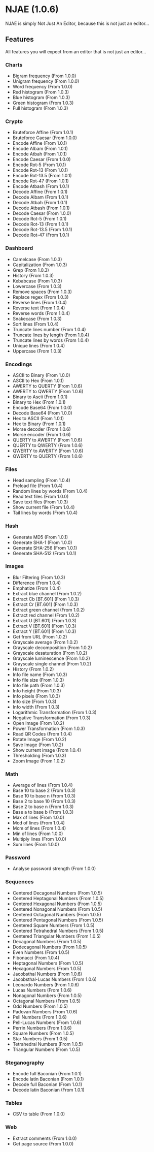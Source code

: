 # NJAE (1.0.6)

NJAE is simply Not Just An Editor, because this is not just an editor...

## Features

All features you will expect from an editor that is not just an editor...

### Charts

+ Bigram frequency (From 1.0.0)
+ Unigram frequency (From 1.0.0)
+ Word frequency (From 1.0.0)
+ Red histogram (From 1.0.3)
+ Blue histogram (From 1.0.3)
+ Green histogram (From 1.0.3)
+ Full histogram (From 1.0.3)

### Crypto

+ Bruteforce Affine (From 1.0.1)
+ Bruteforce Caesar (From 1.0.0)
+ Encode Affine (From 1.0.1)
+ Encode Albam (From 1.0.1)
+ Encode Atbah (From 1.0.1)
+ Encode Caesar (From 1.0.0)
+ Encode Rot-5 (From 1.0.1)
+ Encode Rot-13 (From 1.0.1)
+ Encode Rot-13.5 (From 1.0.1)
+ Encode Rot-47 (From 1.0.1)
+ Encode Atbash (From 1.0.1)
+ Decode Affine (From 1.0.1)
+ Decode Albam (From 1.0.1)
+ Decode Atbah (From 1.0.1)
+ Decode Atbash (From 1.0.1)
+ Decode Caesar (From 1.0.0)
+ Decode Rot-5 (From 1.0.1)
+ Decode Rot-13 (From 1.0.1)
+ Decode Rot-13.5 (From 1.0.1)
+ Decode Rot-47 (From 1.0.1)

### Dashboard

+ Camelcase (From 1.0.3)
+ Capitalization (From 1.0.3)
+ Grep (From 1.0.3)
+ History (From 1.0.3)
+ Kebabcase (From 1.0.3)
+ Lowercase (From 1.0.3)
+ Remove spaces (From 1.0.3)
+ Replace regex (From 1.0.3)
+ Reverse lines (From 1.0.4)
+ Reverse text (From 1.0.4)
+ Reverse words (From 1.0.4)
+ Snakecase (From 1.0.3)
+ Sort lines (From 1.0.4)
+ Truncate lines number (From 1.0.4)
+ Truncate lines by length (From 1.0.4)
+ Truncate lines by words (From 1.0.4)
+ Unique lines (From 1.0.4)
+ Uppercase (From 1.0.3)

### Encodings

+ ASCII to Binary (From 1.0.0)
+ ASCII to Hex (From 1.0.1)
+ AWERTY to  QUERTY (From 1.0.6)
+ AWERTY to  QWERTY (From 1.0.6)
+ Binary to Ascii (From 1.0.1)
+ Binary to Hex (From 1.0.1)
+ Encode Base64 (From 1.0.0)
+ Decode Base64 (From 1.0.0)
+ Hex to ASCII (From 1.0.1)
+ Hex to Binary (From 1.0.1)
+ Morse decoder (From 1.0.6)
+ Morse encoder (From 1.0.6)
+ QUERTY to  AWERTY (From 1.0.6)
+ QUERTY to  QWERTY (From 1.0.6)
+ QWERTY to  AWERTY (From 1.0.6)
+ QWERTY to  QUERTY (From 1.0.6)

### Files

+ Head sampling (From 1.0.4)
+ Preload file (From 1.0.4)
+ Random lines by words (From 1.0.4)
+ Read text files (From 1.0.0)
+ Save text files (From 1.0.3)
+ Show current file (From 1.0.4)
+ Tail lines by words (From 1.0.4)

### Hash

+ Generate MD5 (From 1.0.1)
+ Generate SHA-1 (From 1.0.0)
+ Generate SHA-256 (From 1.0.1)
+ Generate SHA-512 (From 1.0.1)

### Images

+ Blur Filtering (From 1.0.3)
+ Difference (From 1.0.4)
+ Emphatize (From 1.0.4)
+ Extract blue channel (From 1.0.2)
+ Extract Cb [BT.601] (From 1.0.3)
+ Extract Cr [BT.601] (From 1.0.3)
+ Extract green channel (From 1.0.2)
+ Extract red channel (From 1.0.2)
+ Extract U [BT.601] (From 1.0.3)
+ Extract V [BT.601] (From 1.0.3)
+ Extract Y [BT.601] (From 1.0.3)
+ Get from URL (From 1.0.2)
+ Grayscale average (From 1.0.2)
+ Grayscale decomposition (From 1.0.2)
+ Grayscale desaturation (From 1.0.2)
+ Grayscale luminescence (From 1.0.2)
+ Grayscale single channel (From 1.0.2)
+ History (From 1.0.2)
+ Info file name (From 1.0.3)
+ Info file size (From 1.0.3)
+ Info file path  (From 1.0.3)
+ Info height (From 1.0.3)
+ Info pixels (From 1.0.3)
+ Info size (From 1.0.3)
+ Info width (From 1.0.3)
+ Logarithmic Transformation (From 1.0.3)
+ Negative Transformation (From 1.0.3)
+ Open Image (From 1.0.2)
+ Power Transformation (From 1.0.3)
+ Read QR Codes (From 1.0.4)
+ Rotate Image (From 1.0.2)
+ Save Image (From 1.0.2)
+ Show current image (From 1.0.4)
+ Thresholding (From 1.0.3)
+ Zoom Image (From 1.0.2)

### Math

+ Average of lines (From 1.0.4)
+ Base 10 to base 2 (From 1.0.3)
+ Base 10 to base n (From 1.0.3)
+ Base 2 to base 10 (From 1.0.3)
+ Base 2 to base n (From 1.0.3)
+ Base a to base b (From 1.0.3)
+ Max of lines (From 1.0.0)
+ Mcd of lines (From 1.0.4)
+ Mcm of lines (From 1.0.4)
+ Min of lines (From 1.0.0)
+ Multiply lines (From 1.0.0)
+ Sum lines (From 1.0.0)

### Password

+ Analyse password strength (From 1.0.0)

### Sequences

+ Centered Decagonal Numbers (From 1.0.5)
+ Centered Heptagonal Numbers (From 1.0.5)
+ Centered Hexagonal Numbers (From 1.0.5)
+ Centered Nonagonal Numbers (From 1.0.5)
+ Centered Octagonal Numbers (From 1.0.5)
+ Centered Pentagonal Numbers (From 1.0.5)
+ Centered Square Numbers (From 1.0.5)
+ Centered Tetrahedral Numbers (From 1.0.5)
+ Centered Triangular Numbers (From 1.0.5)
+ Decagonal Numbers (From 1.0.5)
+ Dodecagonal Numbers (From 1.0.5)
+ Even Numbers (From 1.0.5)
+ Fibonacci (From 1.0.4)
+ Heptagonal Numbers (From 1.0.5)
+ Hexagonal Numbers (From 1.0.5)
+ Jacobsthal Numbers (From 1.0.6)
+ Jacobsthal-Lucas Numbers (From 1.0.6)
+ Leonardo Numbers (From 1.0.6)
+ Lucas Numbers (From 1.0.6)
+ Nonagonal Numbers (From 1.0.5)
+ Octagonal Numbers (From 1.0.5)
+ Odd Numbers (From 1.0.5)
+ Padovan Numbers (From 1.0.6)
+ Pell Numbers (From 1.0.6)
+ Pell-Lucas Numbers (From 1.0.6)
+ Perrin Numbers (From 1.0.6)
+ Square Numbers (From 1.0.5)
+ Star Numbers (From 1.0.5)
+ Tetrahedral Numbers (From 1.0.5)
+ Triangular Numbers (From 1.0.5)

### Steganography

+ Encode full Baconian (From 1.0.1)
+ Encode latin Baconian (From 1.0.1)
+ Decode full Baconian (From 1.0.1)
+ Decode latin Baconian (From 1.0.1)

### Tables

+ CSV to table (From 1.0.0)

### Web

+ Extract comments (From 1.0.0)
+ Get page source (From 1.0.0)

